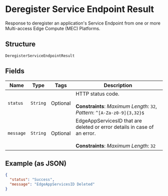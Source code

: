 
# Deregister Service Endpoint Result

Response to deregister an application's Service Endpoint from one or more Multi-access Edge Compute (MEC) Platforms.

## Structure

`DeregisterServiceEndpointResult`

## Fields

| Name | Type | Tags | Description |
|  --- | --- | --- | --- |
| `status` | `String` | Optional | HTTP status code.<br><br>**Constraints**: *Maximum Length*: `32`, *Pattern*: `^[A-Za-z0-9]{3,32}$` |
| `message` | `String` | Optional | EdgeAppServicesID that are deleted or error details in case of an error.<br><br>**Constraints**: *Maximum Length*: `32` |

## Example (as JSON)

```json
{
  "status": "Success",
  "message": "EdgeAppServicesID Deleted"
}
```

